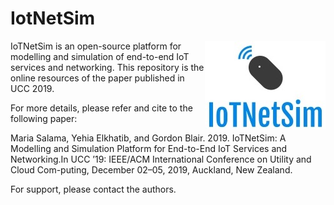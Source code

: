 # IotNetSim
<img align="right" src="https://github.com/m-salama/IotNetSim/blob/master/thumbnailImage.jpg" alt="IoTNetSim">

IoTNetSim is an open-source platform for modelling and simulation of end-to-end IoT services and networking. This repository is the online resources of the paper published in UCC 2019.

For more details, please refer and cite to the following paper:

Maria Salama, Yehia Elkhatib, and Gordon Blair. 2019. IoTNetSim: A Modelling and Simulation Platform for End-to-End IoT  Services and Networking.In UCC ’19: IEEE/ACM International Conference on Utility and Cloud Com-puting, December 02–05, 2019, Auckland, New Zealand.

For support, please contact the authors.
